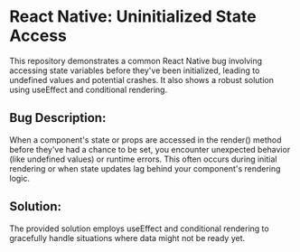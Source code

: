 # React Native: Uninitialized State Access

This repository demonstrates a common React Native bug involving accessing state variables before they've been initialized, leading to undefined values and potential crashes. It also shows a robust solution using useEffect and conditional rendering. 

## Bug Description:
When a component's state or props are accessed in the render() method before they've had a chance to be set, you encounter unexpected behavior (like undefined values) or runtime errors. This often occurs during initial rendering or when state updates lag behind your component's rendering logic.

## Solution:
The provided solution employs useEffect and conditional rendering to gracefully handle situations where data might not be ready yet.